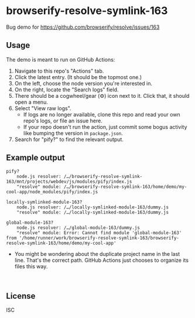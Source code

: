 ﻿
<!--#echo json="package.json" key="name" underline="=" -->
browserify-resolve-symlink-163
==============================
<!--/#echo -->

<!--#echo json="package.json" key="description" -->
Bug demo for https://github.com/browserify/resolve/issues/163
<!--/#echo -->


Usage
-----

The demo is meant to run on GitHub Actions:

1.  Navigate to this repo's "Actions" tab.
1.  Click the latest entry. (It should be the topmost one.)
1.  On the left, choose the node version you're interested in.
1.  On the right, locate the "Search logs" field.
1.  There should be a cogwheel/gear (⚙) icon next to it.
    Click that, it should open a menu.
1.  Select "View raw logs".
    * If logs are no longer available, clone this repo and read your own
      repo's logs, or file an issue here.
    * If your repo doesn't run the action, just commit some bogus activity
      like bumping the version in `package.json`.
1.  Search for "pify?" to find the relevant output.


Example output
--------------

```text
pify?
    node.js resolver: /…/browserify-resolve-symlink-163/mnt/projects/webdev/js/modules/pify/index.js
    "resolve" module: /…/browserify-resolve-symlink-163/home/demo/my-cool-app/node_modules/pify/index.js

locally-symlinked-module-163?
    node.js resolver: /…/locally-symlinked-module-163/dummy.js
    "resolve" module: /…/locally-symlinked-module-163/dummy.js

global-module-163?
    node.js resolver: /…/global-module-163/dummy.js
    "resolve" module: Error: Cannot find module 'global-module-163' from '/home/runner/work/browserify-resolve-symlink-163/browserify-resolve-symlink-163/home/demo/my-cool-app'
```

* You might be wondering about the duplicate project name in the last line.
  That's the correct path.
  GitHub Actions just chooses to organize its files this way.




&nbsp;


License
-------
<!--#echo json="package.json" key=".license" -->
ISC
<!--/#echo -->
